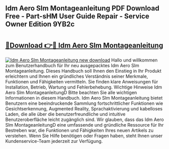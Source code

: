 ## Idm Aero Slm Montageanleitung PDF Download Free - Part-sHM User Guide Repair - Service Owner Edition 9YB2c

# <h2><a href="http://df8pb0o.blite.top/?on=Idm+Aero+Slm+Montageanleitung">🔗Download 👉🔴 Idm Aero Slm Montageanleitung</a></h2>

[![Idm Aero Slm Montageanleitung new download](https://i.imgur.com/lujVjoI.png)](http://df8pb0o.blite.top/?on=Idm+Aero+Slm+Montageanleitung)
Hallo und willkommen zum Benutzerhandbuch für Ihr neu ausgepacktes Idm Aero Slm Montageanleitung. Dieses Handbuch soll Ihnen den Einstieg in Ihr Produkt erleichtern und Ihnen ein gründliches Verständnis seiner Merkmale, Funktionen und Fähigkeiten vermitteln. Sie finden klare Anweisungen für Installation, Betrieb, Wartung und Fehlerbehebung. Wichtige Hinweise Idm Aero Slm MontageanleitungD Bitte beachten Sie alle wichtigen Informationen in diesem Handbuch. Idm Aero Slm Montageanleitung bietet Benutzern eine beeindruckende Sammlung fortschrittlicher Funktionen wie Gesichtserkennung, Augmented Reality, Sprachaktivierung und kabelloses Laden, die alle über die benutzerfreundliche und intuitive Benutzeroberfläche leicht zugänglich sind. Wir glauben, dass das Idm Aero Slm MontageanleitungD eine umfassende und gründliche Ressource für Ihr Bestreben war, die Funktionen und Fähigkeiten Ihres neuen Artikels zu verstehen. Wenn Sie Hilfe benötigen oder Fragen haben, steht Ihnen unser Kundenservice-Team jederzeit zur Verfügung.
